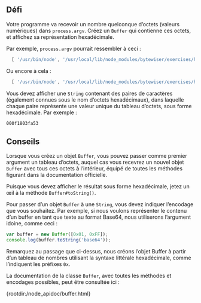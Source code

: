 ## Défi

Votre programme va recevoir un nombre quelconque d’octets (valeurs numériques) dans `process.argv`.  Créez un `Buffer` qui contienne ces octets, et affichez sa représentation hexadécimale.

Par exemple, `process.argv` pourrait ressembler à ceci :

```js
  [ '/usr/bin/node', '/usr/local/lib/node_modules/bytewiser/exercises/hexadecimal_encoding/solution/solution.js', '14', '80', '243', '2' ]
```

Ou encore à cela :

```js
  [ '/usr/bin/node', '/usr/local/lib/node_modules/bytewiser/exercises/hexadecimal_encoding/solution/solution.js', '231', '127', '0', '8', '13' ]
```

Vous devez afficher une `String` contenant des paires de caractères (également connues sous le nom d’octets hexadécimaux), dans laquelle chaque paire représente une valeur unique du tableau d’octets, sous forme hexadécimale.  Par exemple :

```
000f1803fa53
```

## Conseils

Lorsque vous créez un objet `Buffer`, vous pouvez passer comme premier argument un tableau d’octets, auquel cas vous recevrez un nouvel objet `Buffer` avec tous ces octets à l’intérieur, équipé de toutes les méthodes figurant dans la documentation officielle.

Puisque vous devez afficher le résultat sous forme hexadécimale, jetez un œil à la méthode `Buffer#toString()`.

Pour passer d’un objet `Buffer` à une `String`, vous devez indiquer l’encodage que vous souhaitez.  Par exemple, si nous voulons représenter le contenu d’un buffer en tant que texte au format Base64, nous utiliserons l’argument idoine, comme ceci :

```js
var buffer = new Buffer([0x01, 0xFF]);
console.log(buffer.toString('base64'));
```

Remarquez au passage que ci-dessus, nous créons l’objet Buffer à partir d’un tableau de nombres utilisant la syntaxe littérale hexadécimale, comme l’indiquent les préfixes `0x`.

La documentation de la classe `Buffer`, avec toutes les méthodes et encodages possibles, peut être consultée ici :

  {rootdir:/node_apidoc/buffer.html}
